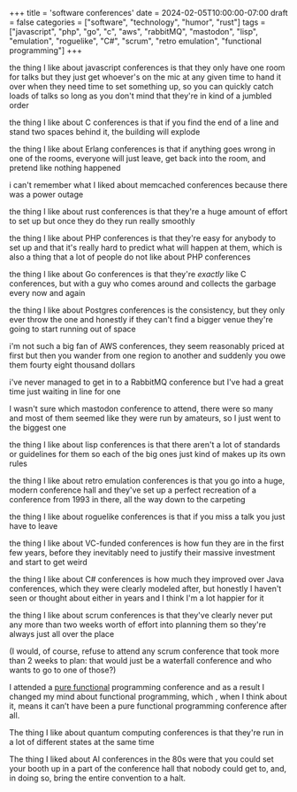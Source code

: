 +++
title = 'software conferences'
date = 2024-02-05T10:00:00-07:00
draft = false
categories = ["software", "technology", "humor", "rust"]
tags = ["javascript", "php", "go", "c", "aws", "rabbitMQ", "mastodon", "lisp", "emulation", "roguelike", "C#", "scrum", "retro emulation", "functional programming"]
+++

the thing I like about javascript conferences is that they only have one room for talks but they just get whoever's on the mic at any given time to hand it over when they need time to set something up, so you can quickly catch loads of talks so long as you don't mind that they're in kind of a jumbled order

the thing I like about C conferences is that if you find the end of a line and stand two spaces behind it, the building will explode

the thing I like about Erlang conferences is that if anything goes wrong in one of the rooms, everyone will just leave, get back into the room, and pretend like nothing happened

i can't remember what I liked about memcached conferences because there was a power outage

the thing I like about rust conferences is that they're a huge amount of effort to set up but once they do they run really smoothly

the thing I like about PHP conferences is that they're easy for anybody to set up and that it's really hard to predict what will happen at them, which is also a thing that a lot of people do not like about PHP conferences

the thing I like about Go conferences is that they're _exactly_ like C conferences, but with a guy who comes around and collects the garbage every now and again

the thing I like about Postgres conferences is the consistency, but they only ever throw the one and honestly if they can't find a bigger venue they're going to start running out of space

i'm not such a big fan of AWS conferences, they seem reasonably priced at first but then you wander from one region to another and suddenly you owe them fourty eight thousand dollars

i've never managed to get in to a RabbitMQ conference but I've had a great time just waiting in line for one

I wasn't sure which mastodon conference to attend, there were so many and most of them seemed like they were run by amateurs, so I just went to the biggest one

the thing I like about lisp conferences is that there aren't a lot of standards or guidelines for them so each of the big ones just kind of makes up its own rules

the thing I like about retro emulation conferences is that you go into a huge, modern conference hall and they've set up a perfect recreation of a conference from 1993 in there, all the way down to the carpeting

the thing I like about roguelike conferences is that if you miss a talk you just have to leave

the thing I like about VC-funded conferences is how fun they are in the first few years, before they inevitably need to justify their massive investment and start to get weird

the thing I like about C# conferences is how much they improved over Java conferences, which they were clearly modeled after, but honestly I haven't seen or thought about either in years and I think I'm a lot happier for it

the thing I like about scrum conferences is that they've clearly never put any more than two weeks worth of effort into planning them so they're always just all over the place

(I would, of course, refuse to attend any scrum conference that took more than 2 weeks to plan: that would just be a waterfall conference and who wants to go to one of those?)

I attended a [pure functional](https://en.wikipedia.org/wiki/Pure_function) programming conference and as a result I changed my mind about functional programming, which , when I think about it, means it can’t have been a pure functional programming conference after all.

The thing I like about quantum computing conferences is that they're run in a lot of different states at the same time

The thing I liked about AI conferences in the 80s were that you could set your booth up in a part of the conference hall that nobody could get to, and, in doing so, bring the entire convention to a halt.